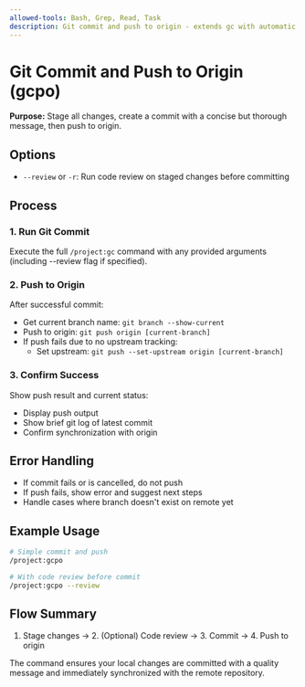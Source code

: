 ```yaml
---
allowed-tools: Bash, Grep, Read, Task
description: Git commit and push to origin - extends gc with automatic push
---
```


# Git Commit and Push to Origin (gcpo)

**Purpose:** Stage all changes, create a commit with a concise but thorough message, then push to origin.

## Options

- `--review` or `-r`: Run code review on staged changes before committing

## Process

### 1. Run Git Commit

Execute the full `/project:gc` command with any provided arguments (including --review flag if specified).

### 2. Push to Origin

After successful commit:
- Get current branch name: `git branch --show-current`
- Push to origin: `git push origin [current-branch]`
- If push fails due to no upstream tracking:
  - Set upstream: `git push --set-upstream origin [current-branch]`

### 3. Confirm Success

Show push result and current status:
- Display push output
- Show brief git log of latest commit
- Confirm synchronization with origin

## Error Handling

- If commit fails or is cancelled, do not push
- If push fails, show error and suggest next steps
- Handle cases where branch doesn't exist on remote yet

## Example Usage

```bash
# Simple commit and push
/project:gcpo

# With code review before commit
/project:gcpo --review
```

## Flow Summary

1. Stage changes → 2. (Optional) Code review → 3. Commit → 4. Push to origin

The command ensures your local changes are committed with a quality message and immediately synchronized with the remote repository.